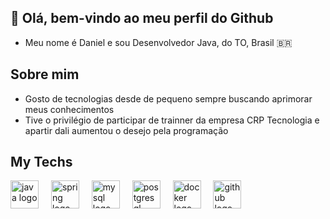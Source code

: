 ## 👋 Olá, bem-vindo ao meu perfil do Github

- Meu nome é Daniel e sou Desenvolvedor Java, do TO, Brasil 🇧🇷

## Sobre mim
- Gosto de tecnologias desde de pequeno sempre buscando aprimorar meus conhecimentos
- Tive o privilégio de participar de trainner da empresa CRP Tecnologia e apartir dali aumentou o desejo pela programação

## My Techs
<div align="left">
  <img src="https://skillicons.dev/icons?i=java" height="45" alt="java logo"  />
  <img width="12" />
  <img src="https://skillicons.dev/icons?i=spring" height="45" alt="spring logo"  />
  <img width="12" />
  <img src="https://skillicons.dev/icons?i=mysql" height="45" alt="mysql logo"  />
  <img width="12" />
  <img src="https://skillicons.dev/icons?i=postgres" height="45" alt="postgresql logo"  />
  <img width="12" />
  <img src="https://skillicons.dev/icons?i=docker" height="45" alt="docker logo"  />
  <img width="12" />
  <img src="https://skillicons.dev/icons?i=github" height="45" alt="github logo"  />
</div>
